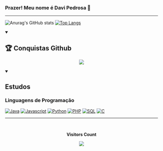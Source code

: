 ### Prazer! Meu nome é Davi Pedrosa 👋

<!--
**DaviEspinosa/DaviEspinosa** is a ✨ _special_ ✨ repository because its `README.md` (this file) appears on your GitHub profile.

Here are some ideas to get you started:

- 🔭 I’m currently working on ...
- 🌱 I’m currently learning ...
- 👯 I’m looking to collaborate on ...
- 🤔 I’m looking for help with ...
- 💬 Ask me about ...
- 📫 How to reach me: ...
- 😄 Pronouns: ...
- ⚡ Fun fact: ...
-->
<hr>

![Anurag's GitHub stats](https://github-readme-stats.vercel.app/api?username=DaviEspinosa&show_icons=true&theme=vision-friendly-dark)     [![Top Langs](https://github-readme-stats.vercel.app/api/top-langs/?username=DaviEspinosa&layout=donut&icons=true&theme=vision-friendly-dark)](https://github.com/DaviEspinosa/github-readme-stats)
  
  
  <div style="display: inline_block">
    
  <details open>
     <summary><h2>🏆 Conquistas Github</h2></summary>
      <p align="center">
        <img src="https://github-profile-trophy.vercel.app/?username=DaviEspinosa&theme=monokai&row=2&no-bg=true&column=3&margin-w=15&margin-h=15" />
      </p>
    </details>
    
  <details open>
      <summary> <h2>Estudos</h2></summary>
      <h3>Linguagens de Programação</h3>
      <p>
        <a href="https://github.com/DaviEspinosa"><img alt="Java" src="https://img.shields.io/badge/Java-02132d.svg?logo=openjdk&logoColor=white"></a>
        <a href="https://github.com/DaviEspinosa"><img alt="Javascript" src="https://img.shields.io/badge/JavaScript-e3bd00.svg?logo=javascript&logoColor=white"></a>
        <a href="https://github.com/DaviEspinosa"><img alt="Python" src="https://img.shields.io/badge/Python-02132d.svg?logo=python&logoColor=white"></a>
        <a href="https://github.com/DaviEspinosa"><img alt="PHP" src="https://img.shields.io/badge/PHP-e3bd00.svg?logo=php&logoColor=white"></a>
        <a href="https://github.com/DaviEspinosa"><img alt="SQL" src="https://custom-icon-badges.demolab.com/badge/SQL-02132d.svg?logo=database&logoColor=white"></a>
        <a href="https://github.com/DaviEspinosa"><img alt="C" src="https://img.shields.io/badge/C-e3bd00.svg?logo=c&logoColor=white"></a>
      </p>
    </details>   
    
  </div>    
   <hr>
   <div align="center">
    <br><p align="centre"><b>Visitors Count</b></p>  
    <p align="center"><img align="center" src="https://profile-counter.glitch.me/{DaviEspinosa}/count.svg" /></p> 
    <br>
  </div>

